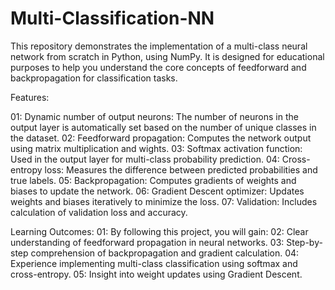 # Multi-Classification-NN
This repository demonstrates the implementation of a multi-class neural network from scratch in Python, using NumPy. It is designed for educational purposes to help you understand the core concepts of feedforward and backpropagation for classification tasks.

Features:

01: Dynamic number of output neurons: The number of neurons in the output layer is automatically set based on the number of unique classes in the dataset.
02: Feedforward propagation: Computes the network output using matrix multiplication and wights.
03: Softmax activation function: Used in the output layer for multi-class probability prediction.
04: Cross-entropy loss: Measures the difference between predicted probabilities and true labels.
05: Backpropagation: Computes gradients of weights and biases to update the network.
06: Gradient Descent optimizer: Updates weights and biases iteratively to minimize the loss.
07: Validation: Includes calculation of validation loss and accuracy.

Learning Outcomes:
01: By following this project, you will gain:
02: Clear understanding of feedforward propagation in neural networks.
03: Step-by-step comprehension of backpropagation and gradient calculation.
04: Experience implementing multi-class classification using softmax and cross-entropy.
05: Insight into weight updates using Gradient Descent.

